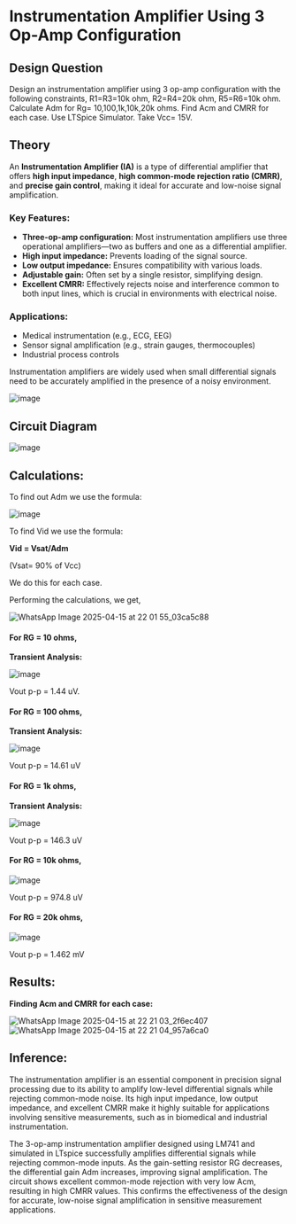# Instrumentation Amplifier Using 3 Op-Amp Configuration

## Design Question
Design an instrumentation amplifier using 3 op-amp configuration with the following constraints, R1=R3=10k ohm, R2=R4=20k ohm, R5=R6=10k ohm. Calculate Adm for Rg= 10,100,1k,10k,20k ohms. Find Acm and CMRR for each case. Use LTSpice Simulator. Take Vcc= 15V.

## Theory
An **Instrumentation Amplifier (IA)** is a type of differential amplifier that offers **high input impedance**, **high common-mode rejection ratio (CMRR)**, and **precise gain control**, making it ideal for accurate and low-noise signal amplification.

### Key Features:
- **Three-op-amp configuration:** Most instrumentation amplifiers use three operational amplifiers—two as buffers and one as a differential amplifier.
- **High input impedance:** Prevents loading of the signal source.
- **Low output impedance:** Ensures compatibility with various loads.
- **Adjustable gain:** Often set by a single resistor, simplifying design.
- **Excellent CMRR:** Effectively rejects noise and interference common to both input lines, which is crucial in environments with electrical noise.

### Applications:
- Medical instrumentation (e.g., ECG, EEG)
- Sensor signal amplification (e.g., strain gauges, thermocouples)
- Industrial process controls

Instrumentation amplifiers are widely used when small differential signals need to be accurately amplified in the presence of a noisy environment.

![image](https://github.com/user-attachments/assets/f8cee726-1ec5-455c-bcfd-a30f9f3f79ea)

## Circuit Diagram

![image](https://github.com/user-attachments/assets/86ffc17f-4107-47b3-ad3c-d681a00af8b8)

## Calculations:

To find out Adm we use the formula:

![image](https://github.com/user-attachments/assets/3e2bfb16-51af-4437-a0ea-d17d0ba5cfe6)

To find Vid we use the formula:

**Vid = Vsat/Adm** 

(Vsat= 90% of Vcc)

We do this for each case.

Performing the calculations, we get,

![WhatsApp Image 2025-04-15 at 22 01 55_03ca5c88](https://github.com/user-attachments/assets/a6595af4-9987-4c1d-912c-29ebc4a1ce37)

#### For RG = 10 ohms,

**Transient Analysis:**

![image](https://github.com/user-attachments/assets/bb3d1771-cd8e-4238-9f87-36004cf1aa7c)

Vout p-p = 1.44 uV.

#### For RG = 100 ohms,

**Transient Analysis:**

![image](https://github.com/user-attachments/assets/b7d8323a-ecbe-46b0-8046-0fe2b5465664)

Vout p-p = 14.61 uV

#### For RG = 1k ohms,

**Transient Analysis:**

![image](https://github.com/user-attachments/assets/ccf84c65-379b-4c10-a7f3-97484a42b7bd)

Vout p-p = 146.3 uV

#### For RG = 10k ohms,

![image](https://github.com/user-attachments/assets/02634855-229b-4973-97fe-dbfccd63cf98)

Vout p-p = 974.8 uV

#### For RG = 20k ohms,

![image](https://github.com/user-attachments/assets/14bfb3b7-958a-4398-a988-92e29f656057)

Vout p-p = 1.462 mV

## Results:

**Finding Acm and CMRR for each case:**

![WhatsApp Image 2025-04-15 at 22 21 03_2f6ec407](https://github.com/user-attachments/assets/1dda7104-8a82-402c-b616-305841a93590)
![WhatsApp Image 2025-04-15 at 22 21 04_957a6ca0](https://github.com/user-attachments/assets/e935196d-b462-4b45-a1e1-8afec3234bcd)

## Inference:

The instrumentation amplifier is an essential component in precision signal processing due to its ability to amplify low-level differential signals while rejecting common-mode noise. Its high input impedance, low output impedance, and excellent CMRR make it highly suitable for applications involving sensitive measurements, such as in biomedical and industrial instrumentation.

The 3-op-amp instrumentation amplifier designed using LM741 and simulated in LTspice successfully amplifies differential signals while rejecting common-mode inputs. As the gain-setting resistor RG decreases, the differential gain Adm increases, improving signal amplification. The circuit shows excellent common-mode rejection with very low Acm, resulting in high CMRR values. This confirms the effectiveness of the design for accurate, low-noise signal amplification in sensitive measurement applications.
